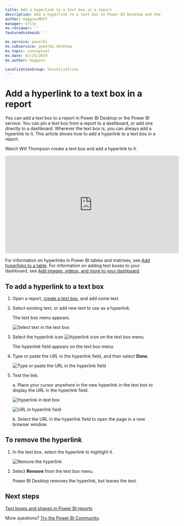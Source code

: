 ```yaml
---
title: Add a hyperlink to a text box in a report
description: Add a hyperlink to a text box in Power BI Desktop and the Power BI service
author: maggiesMSFT
manager: kfile
ms.reviewer: ''
featuredvideoid: ''

ms.service: powerbi
ms.subservice: powerbi-desktop
ms.topic: conceptual
ms.date: 07/25/2019
ms.author: maggies

LocalizationGroup: Visualizations
---
```

# Add a hyperlink to a text box in a report
You can add a text box to a report in Power BI Desktop or the Power BI service. You can pin a text box from a report to a dashboard, or add one directly to a dashboard. Wherever the text box is, you can always add a hyperlink to it. This article shows how to add a hyperlink to a text box in a report. 


Watch Will Thompson create a text box and add a hyperlink to it. 

<iframe width="560" height="315" src="https://www.youtube.com/embed/_3q6VEBhGew#t=0m55s" frameborder="0" allowfullscreen></iframe>

For information on hyperlinks in Power BI tables and matrixes, see [Add hyperlinks to a table](power-bi-hyperlinks-in-tables.md). For information on adding text boxes to your dashboard, see [Add images, videos, and more to your dashboard](service-dashboard-add-widget.md). 

## To add a hyperlink to a text box
1. Open a report, [create a text box](power-bi-reports-add-text-and-shapes.md), and add some text. 
2. Select existing text, or add new text to use as a hyperlink. 

   The text box menu appears.
   
   ![Select text in the text box](media/service-add-hyperlink-to-text-box/power-bi-hyperlink-new.png)
3. Select the hyperlink icon ![Hyperlink icon](media/service-add-hyperlink-to-text-box/power-bi-hyperlink-icon.png) on the text box menu.

   The hyperlink field appears on the text box menu.

4. Type or paste the URL in the hyperlink field, and then select **Done**.
   
   ![Type or paste the URL in the hyperlink field](media/service-add-hyperlink-to-text-box/power-bi-add-link.png)
5. Test the link:  

   a. Place your cursor anywhere in the new hyperlink in the text box to display the URL in the hyperlink field.  
     
      ![Hyperlink in text box](media/service-add-hyperlink-to-text-box/power-bi-test-link.png)
   
      ![URL in hyperlink field](media/service-add-hyperlink-to-text-box/power-bi-hyperlink-edit.png)

   b. Select the URL in the hyperlink field to open the page in a new browser window.

## To remove the hyperlink
1. In the text box, select the hyperlink to highlight it.
   
     ![Remove the hyperlink](media/service-add-hyperlink-to-text-box/power-bi-hyperlink-remove.png)
2. Select **Remove** from the text box menu. 

   Power BI Desktop removes the hyperlink, but leaves the text.

## Next steps
[Text boxes and shapes in Power BI reports](power-bi-reports-add-text-and-shapes.md)

More questions? [Try the Power BI Community](http://community.powerbi.com/).

